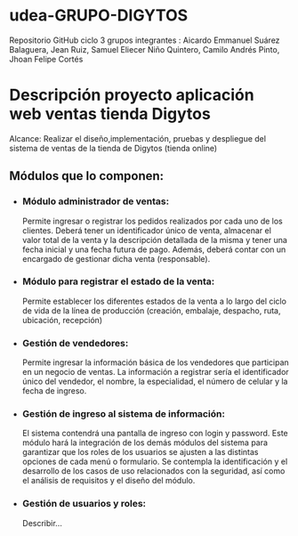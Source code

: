 # udea-GRUPO-DIGYTOS
Repositorio GitHub ciclo 3 grupos integrantes : Aicardo Emmanuel Suárez Balaguera, Jean Ruiz, Samuel Eliecer Niño Quintero, Camilo Andrés Pinto, Jhoan Felipe Cortés


<h1>Descripción proyecto aplicación web ventas tienda Digytos</h1>

Alcance: Realizar el diseño,implementación, pruebas y despliegue del sistema de ventas de la tienda de Digytos (tienda online) 

<h2>Módulos que lo componen:</h2>

<ul>
<li><h3>Módulo administrador de ventas:</h3>
  <p>Permite ingresar o registrar los pedidos realizados por cada uno de los clientes. Deberá tener un identificador único de venta, almacenar el valor total de la venta y la descripción detallada de la misma y tener una fecha inicial y una fecha futura de pago. Además, deberá contar con un encargado de gestionar dicha venta (responsable).</p>
<li><h3>Módulo para registrar el estado de la venta:</h3> 
  <p>Permite establecer los diferentes estados de la venta a lo largo del ciclo de vida de la línea de producción (creación, embalaje, despacho, ruta, ubicación, recepción)</p>
<li><h3>Gestión de vendedores:</h3> 
  <p>Permite ingresar la información básica de los vendedores que participan en un negocio de ventas. La información a registrar sería el identificador único del vendedor, el nombre, la especialidad, el número de celular y la fecha de ingreso.</p>
<li><h3>Gestión de ingreso al sistema de información:</h3>
  <p>El sistema contendrá una pantalla de ingreso con login y password. Este módulo hará la integración de los demás módulos del sistema para garantizar que los roles de los usuarios se ajusten a las distintas opciones de cada menú o formulario. Se contempla la identificación y el desarrollo de los casos de uso relacionados con la seguridad, así como el análisis de requisitos y el diseño del módulo.</p>
<li><h3>Gestión de usuarios y roles:</h3>
  <p>Describir...</p>
</ul>

 

